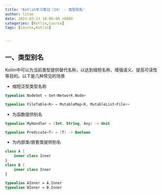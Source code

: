 ```yaml
---
title: 'Kotlin学习笔记（14） - 类型别名'
author: litao
date: 2021-03-13 18:06:00 +0800
categories: [Kotlin,Course]
tags: [Course,Kotlin]


---
```


## 一、类型别名

Kotlin中可以为当前类型提供替代名称，以达到缩短名称、增强语义、提高可读性等目的。以下是几种常见的场景

- 缩短泛型类型名称

```kotlin
typealias NodeSet = Set<Network.Node>

typealias FileTable<K> = MutableMap<K, MutableList<File>>
```

- 为函数提供别名

```kotlin
typealias MyHandler = (Int, String, Any) -> Unit

typealias Predicate<T> = (T) -> Boolean
```

- 为内部类/嵌套类提供别名

```kotlin
class A {
    inner class Inner
}
class B {
    inner class Inner
}

typealias AInner = A.Inner
typealias BInner = B.Inner
```

